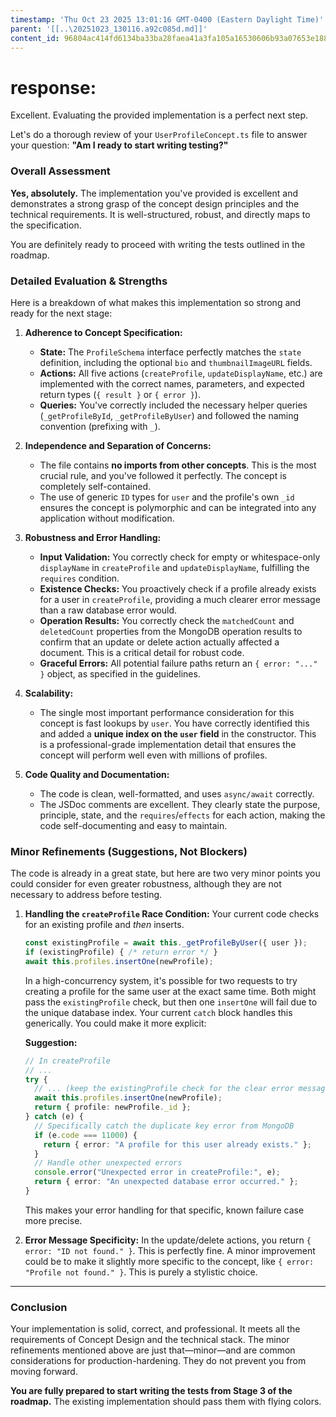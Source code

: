 ```yaml
---
timestamp: 'Thu Oct 23 2025 13:01:16 GMT-0400 (Eastern Daylight Time)'
parent: '[[..\20251023_130116.a92c085d.md]]'
content_id: 96804ac414fd6134ba33ba28faea41a3fa105a16530606b93a07653e188d1030
---
```


# response:

Excellent. Evaluating the provided implementation is a perfect next step.

Let's do a thorough review of your `UserProfileConcept.ts` file to answer your question: **"Am I ready to start writing testing?"**

### Overall Assessment

**Yes, absolutely.** The implementation you've provided is excellent and demonstrates a strong grasp of the concept design principles and the technical requirements. It is well-structured, robust, and directly maps to the specification.

You are definitely ready to proceed with writing the tests outlined in the roadmap.

### Detailed Evaluation & Strengths

Here is a breakdown of what makes this implementation so strong and ready for the next stage:

1. **Adherence to Concept Specification:**
   * **State:** The `ProfileSchema` interface perfectly matches the `state` definition, including the optional `bio` and `thumbnailImageURL` fields.
   * **Actions:** All five actions (`createProfile`, `updateDisplayName`, etc.) are implemented with the correct names, parameters, and expected return types (`{ result }` or `{ error }`).
   * **Queries:** You've correctly included the necessary helper queries (`_getProfileById`, `_getProfileByUser`) and followed the naming convention (prefixing with `_`).

2. **Independence and Separation of Concerns:**
   * The file contains **no imports from other concepts**. This is the most crucial rule, and you've followed it perfectly. The concept is completely self-contained.
   * The use of generic `ID` types for `user` and the profile's own `_id` ensures the concept is polymorphic and can be integrated into any application without modification.

3. **Robustness and Error Handling:**
   * **Input Validation:** You correctly check for empty or whitespace-only `displayName` in `createProfile` and `updateDisplayName`, fulfilling the `requires` condition.
   * **Existence Checks:** You proactively check if a profile already exists for a user in `createProfile`, providing a much clearer error message than a raw database error would.
   * **Operation Results:** You correctly check the `matchedCount` and `deletedCount` properties from the MongoDB operation results to confirm that an update or delete action actually affected a document. This is a critical detail for robust code.
   * **Graceful Errors:** All potential failure paths return an `{ error: "..." }` object, as specified in the guidelines.

4. **Scalability:**
   * The single most important performance consideration for this concept is fast lookups by `user`. You have correctly identified this and added a **unique index on the `user` field** in the constructor. This is a professional-grade implementation detail that ensures the concept will perform well even with millions of profiles.

5. **Code Quality and Documentation:**
   * The code is clean, well-formatted, and uses `async/await` correctly.
   * The JSDoc comments are excellent. They clearly state the purpose, principle, state, and the `requires`/`effects` for each action, making the code self-documenting and easy to maintain.

### Minor Refinements (Suggestions, Not Blockers)

The code is already in a great state, but here are two very minor points you could consider for even greater robustness, although they are not necessary to address before testing.

1. **Handling the `createProfile` Race Condition:**
   Your current code checks for an existing profile and *then* inserts.

   ```typescript
   const existingProfile = await this._getProfileByUser({ user });
   if (existingProfile) { /* return error */ }
   await this.profiles.insertOne(newProfile);
   ```

   In a high-concurrency system, it's possible for two requests to try creating a profile for the same user at the exact same time. Both might pass the `existingProfile` check, but then one `insertOne` will fail due to the unique database index. Your current `catch` block handles this generically. You could make it more explicit:

   **Suggestion:**

   ```typescript
   // In createProfile
   // ...
   try {
     // ... (keep the existingProfile check for the clear error message)
     await this.profiles.insertOne(newProfile);
     return { profile: newProfile._id };
   } catch (e) {
     // Specifically catch the duplicate key error from MongoDB
     if (e.code === 11000) {
       return { error: "A profile for this user already exists." };
     }
     // Handle other unexpected errors
     console.error("Unexpected error in createProfile:", e);
     return { error: "An unexpected database error occurred." };
   }
   ```

   This makes your error handling for that specific, known failure case more precise.

2. **Error Message Specificity:**
   In the update/delete actions, you return `{ error: "ID not found." }`. This is perfectly fine. A minor improvement could be to make it slightly more specific to the concept, like `{ error: "Profile not found." }`. This is purely a stylistic choice.

***

### Conclusion

Your implementation is solid, correct, and professional. It meets all the requirements of Concept Design and the technical stack. The minor refinements mentioned above are just that—minor—and are common considerations for production-hardening. They do not prevent you from moving forward.

**You are fully prepared to start writing the tests from Stage 3 of the roadmap.** The existing implementation should pass them with flying colors.
